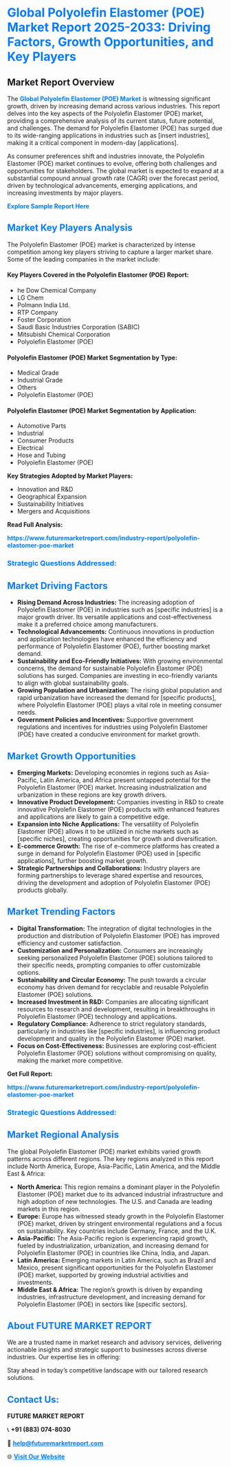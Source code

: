 <h1 style="color: #007BFF;">Global Polyolefin Elastomer (POE) Market Report 2025-2033: Driving Factors, Growth Opportunities, and Key Players</h1>

<section id="overview">
<h2>Market Report Overview</h2>
<p>The <a href="https://www.futuremarketreport.com/industry-report/polyolefin-elastomer-poe-market" style="color: #007BFF; text-decoration: none;"><strong>Global Polyolefin Elastomer (POE) Market</strong></a> is witnessing significant growth, driven by increasing demand across various industries. This report delves into the key aspects of the Polyolefin Elastomer (POE) market, providing a comprehensive analysis of its current status, future potential, and challenges. The demand for Polyolefin Elastomer (POE) has surged due to its wide-ranging applications in industries such as [insert industries], making it a critical component in modern-day [applications].</p>
<p>As consumer preferences shift and industries innovate, the Polyolefin Elastomer (POE) market continues to evolve, offering both challenges and opportunities for stakeholders. The global market is expected to expand at a substantial compound annual growth rate (CAGR) over the forecast period, driven by technological advancements, emerging applications, and increasing investments by major players.</p>
</section>

<section id="overview">
<p><a href="https://www.futuremarketreport.com/request-sample/reportId=101139" style="color: #007BFF; text-decoration: none;"><strong>Explore Sample Report Here</strong></a></p>
</section>

<section id="key-players">
<h2 style="color: #007BFF;">Market Key Players Analysis</h2>
<p>The Polyolefin Elastomer (POE) market is characterized by intense competition among key players striving to capture a larger market share. Some of the leading companies in the market include:</p>
<h4>Key Players Covered in the Polyolefin Elastomer (POE) Report:</h4>
<ul><li>he Dow Chemical Company</li><li>LG Chem</li><li>Polmann India Ltd.</li><li>RTP Company</li><li>Foster Corporation</li><li>Saudi Basic Industries Corporation (SABIC)</li><li>Mitsubishi Chemical Corporation</li><li>Polyolefin Elastomer (POE)</li></ul>
<h4>Polyolefin Elastomer (POE) Market Segmentation by Type:</h4>
<ul><li>Medical Grade</li><li>Industrial Grade</li><li>Others</li><li>Polyolefin Elastomer (POE)</li></ul>

<h4>Polyolefin Elastomer (POE) Market Segmentation by Application:</h4>
<ul><li>Automotive Parts</li><li>Industrial</li><li>Consumer Products</li><li>Electrical</li><li>Hose and Tubing</li><li>Polyolefin Elastomer (POE)</li></ul>
<p><strong>Key Strategies Adopted by Market Players:</strong></p>
<ul>
<li>Innovation and R&D</li>
<li>Geographical Expansion</li>
<li>Sustainability Initiatives</li>
<li>Mergers and Acquisitions</li>
</ul>
</section>

<section>
<p><strong>Read Full Analysis: </strong></p><a href="https://www.futuremarketreport.com/industry-report/polyolefin-elastomer-poe-market" style="color: #007BFF; text-decoration: none;"><strong>https://www.futuremarketreport.com/industry-report/polyolefin-elastomer-poe-market</strong></a>
<h3 style="color: #007BFF;">Strategic Questions Addressed:</h3>
</section>

<section id="driving-factors">
<h2 style="color: #007BFF;">Market Driving Factors</h2>
<ul>
<li><strong>Rising Demand Across Industries:</strong> The increasing adoption of Polyolefin Elastomer (POE) in industries such as [specific industries] is a major growth driver. Its versatile applications and cost-effectiveness make it a preferred choice among manufacturers.</li>
<li><strong>Technological Advancements:</strong> Continuous innovations in production and application technologies have enhanced the efficiency and performance of Polyolefin Elastomer (POE), further boosting market demand.</li>
<li><strong>Sustainability and Eco-Friendly Initiatives:</strong> With growing environmental concerns, the demand for sustainable Polyolefin Elastomer (POE) solutions has surged. Companies are investing in eco-friendly variants to align with global sustainability goals.</li>
<li><strong>Growing Population and Urbanization:</strong> The rising global population and rapid urbanization have increased the demand for [specific products], where Polyolefin Elastomer (POE) plays a vital role in meeting consumer needs.</li>
<li><strong>Government Policies and Incentives:</strong> Supportive government regulations and incentives for industries using Polyolefin Elastomer (POE) have created a conducive environment for market growth.</li>
</ul>
</section>

<section id="growth-opportunities">
<h2 style="color: #007BFF;">Market Growth Opportunities</h2>
<ul>
<li><strong>Emerging Markets:</strong> Developing economies in regions such as Asia-Pacific, Latin America, and Africa present untapped potential for the Polyolefin Elastomer (POE) market. Increasing industrialization and urbanization in these regions are key growth drivers.</li>
<li><strong>Innovative Product Development:</strong> Companies investing in R&D to create innovative Polyolefin Elastomer (POE) products with enhanced features and applications are likely to gain a competitive edge.</li>
<li><strong>Expansion into Niche Applications:</strong> The versatility of Polyolefin Elastomer (POE) allows it to be utilized in niche markets such as [specific niches], creating opportunities for growth and diversification.</li>
<li><strong>E-commerce Growth:</strong> The rise of e-commerce platforms has created a surge in demand for Polyolefin Elastomer (POE) used in [specific applications], further boosting market growth.</li>
<li><strong>Strategic Partnerships and Collaborations:</strong> Industry players are forming partnerships to leverage shared expertise and resources, driving the development and adoption of Polyolefin Elastomer (POE) products globally.</li>
</ul>
</section>

<section id="trending-factors">
<h2 style="color: #007BFF;">Market Trending Factors</h2>
<ul>
<li><strong>Digital Transformation:</strong> The integration of digital technologies in the production and distribution of Polyolefin Elastomer (POE) has improved efficiency and customer satisfaction.</li>
<li><strong>Customization and Personalization:</strong> Consumers are increasingly seeking personalized Polyolefin Elastomer (POE) solutions tailored to their specific needs, prompting companies to offer customizable options.</li>
<li><strong>Sustainability and Circular Economy:</strong> The push towards a circular economy has driven demand for recyclable and reusable Polyolefin Elastomer (POE) solutions.</li>
<li><strong>Increased Investment in R&D:</strong> Companies are allocating significant resources to research and development, resulting in breakthroughs in Polyolefin Elastomer (POE) technology and applications.</li>
<li><strong>Regulatory Compliance:</strong> Adherence to strict regulatory standards, particularly in industries like [specific industries], is influencing product development and quality in the Polyolefin Elastomer (POE) market.</li>
<li><strong>Focus on Cost-Effectiveness:</strong> Businesses are exploring cost-efficient Polyolefin Elastomer (POE) solutions without compromising on quality, making the market more competitive.</li>
</ul>
</section>

<section>
<p><strong>Get Full Report: </strong></p><a href="https://www.futuremarketreport.com/industry-report/polyolefin-elastomer-poe-market" style="color: #007BFF; text-decoration: none;"><strong>https://www.futuremarketreport.com/industry-report/polyolefin-elastomer-poe-market</strong></a>
<h3 style="color: #007BFF;">Strategic Questions Addressed:</h3>
</section>


<section id="regional-analysis">
<h2 style="color: #007BFF;">Market Regional Analysis</h2>
<p>The global Polyolefin Elastomer (POE) market exhibits varied growth patterns across different regions. The key regions analyzed in this report include North America, Europe, Asia-Pacific, Latin America, and the Middle East & Africa:</p>
<ul>
<li><strong>North America:</strong> This region remains a dominant player in the Polyolefin Elastomer (POE) market due to its advanced industrial infrastructure and high adoption of new technologies. The U.S. and Canada are leading markets in this region.</li>
<li><strong>Europe:</strong> Europe has witnessed steady growth in the Polyolefin Elastomer (POE) market, driven by stringent environmental regulations and a focus on sustainability. Key countries include Germany, France, and the U.K.</li>
<li><strong>Asia-Pacific:</strong> The Asia-Pacific region is experiencing rapid growth, fueled by industrialization, urbanization, and increasing demand for Polyolefin Elastomer (POE) in countries like China, India, and Japan.</li>
<li><strong>Latin America:</strong> Emerging markets in Latin America, such as Brazil and Mexico, present significant opportunities for the Polyolefin Elastomer (POE) market, supported by growing industrial activities and investments.</li>
<li><strong>Middle East & Africa:</strong> The region’s growth is driven by expanding industries, infrastructure development, and increasing demand for Polyolefin Elastomer (POE) in sectors like [specific sectors].</li>
</ul>
</section>

<footer>
<h2 style="color: #007BFF;">About FUTURE MARKET REPORT</h2>
<p>We are a trusted name in market research and advisory services, delivering actionable insights and strategic support to businesses across diverse industries. Our expertise lies in offering:</p>

<p>Stay ahead in today’s competitive landscape with our tailored research solutions.</p>

<h2 style="color: #007BFF;">Contact Us:</h2>
<p><strong>FUTURE MARKET REPORT</strong></p>
<p>📞 <strong>+91 (883) 074-8030</strong></p>
<p>📧 <strong><a href="mailto:help@futuremarketreport.com" style="color: #007BFF;">help@futuremarketreport.com</a></strong></p>
<p>🌐 <strong><a href="https://www.futuremarketreport.com/" style="color: #007BFF;">Visit Our Website</a></strong></p>
</footer>